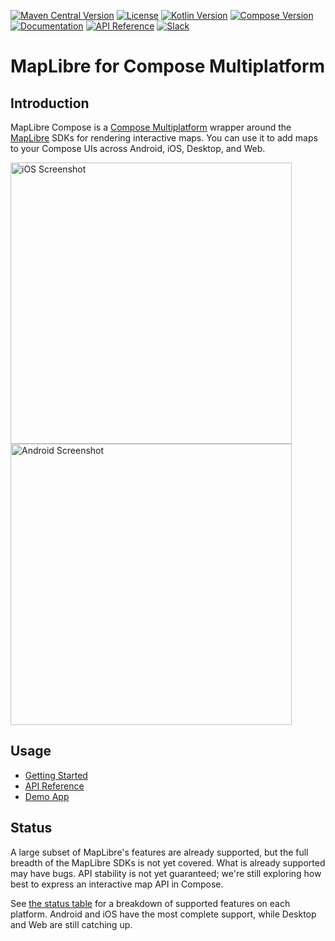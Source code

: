 [![Maven Central Version](https://img.shields.io/maven-central/v/dev.sargunv.maplibre-compose/maplibre-compose?label=Maven)](https://central.sonatype.com/namespace/dev.sargunv.maplibre-compose)
[![License](https://img.shields.io/github/license/maplibre/maplibre-compose?label=License)](https://github.com/maplibre/maplibre-compose/blob/main/LICENSE)
[![Kotlin Version](https://img.shields.io/badge/dynamic/toml?url=https%3A%2F%2Fraw.githubusercontent.com%2Fmaplibre%2Fmaplibre-compose%2Frefs%2Fheads%2Fmain%2Fgradle%2Flibs.versions.toml&query=versions.gradle-kotlin&prefix=v&logo=kotlin&label=Kotlin)](./gradle/libs.versions.toml)
[![Compose Version](https://img.shields.io/badge/dynamic/toml?url=https%3A%2F%2Fraw.githubusercontent.com%2Fmaplibre%2Fmaplibre-compose%2Frefs%2Fheads%2Fmain%2Fgradle%2Flibs.versions.toml&query=versions.gradle-compose&prefix=v&logo=jetpackcompose&label=Compose)](./gradle/libs.versions.toml)
[![Documentation](https://img.shields.io/badge/Documentation-blue?logo=MaterialForMkDocs&logoColor=white)](https://maplibre.org/maplibre-compose/)
[![API Reference](https://img.shields.io/badge/API_Reference-blue?logo=Kotlin&logoColor=white)](https://maplibre.org/maplibre-compose/api/)
[![Slack](https://img.shields.io/badge/Slack-4A154B?logo=slack&logoColor=white)](https://osmus.slack.com/archives/maplibre-compose)

# MapLibre for Compose Multiplatform

## Introduction

MapLibre Compose is a [Compose Multiplatform][compose] wrapper around the
[MapLibre][maplibre] SDKs for rendering interactive maps. You can use it to add
maps to your Compose UIs across Android, iOS, Desktop, and Web.

<p float="left">
  <img src="https://github.com/user-attachments/assets/08233dcb-1237-4a70-93df-ee24d25c4be1" height="450" alt="iOS Screenshot"/>
  <img src="https://github.com/user-attachments/assets/d9fdf1ee-eb78-490d-880d-054106cb29dc" height="450" alt="Android Screenshot"/>
</p>

## Usage

- [Getting Started](https://maplibre.org/maplibre-compose/getting-started/)
- [API Reference](https://maplibre.org/maplibre-compose/api/)
- [Demo App](./demo-app)

## Status

A large subset of MapLibre's features are already supported, but the full
breadth of the MapLibre SDKs is not yet covered. What is already supported may
have bugs. API stability is not yet guaranteed; we're still exploring how best
to express an interactive map API in Compose.

See [the status table][status] for a breakdown of supported features on each
platform. Android and iOS have the most complete support, while Desktop and Web
are still catching up.

[compose]: https://www.jetbrains.com/compose-multiplatform/
[maplibre]: https://maplibre.org/
[status]: https://maplibre.org/maplibre-compose/#status
